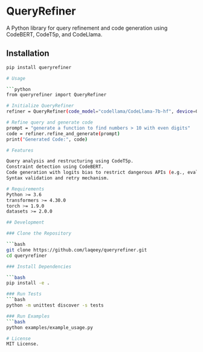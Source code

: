# QueryRefiner

A Python library for query refinement and code generation using CodeBERT, CodeT5p, and CodeLlama.

## Installation

```bash
pip install queryrefiner

# Usage

```python
from queryrefiner import QueryRefiner

# Initialize QueryRefiner
refiner = QueryRefiner(code_model="codellama/CodeLlama-7b-hf", device=0)

# Refine query and generate code
prompt = "generate a function to find numbers > 10 with even digits"
code = refiner.refine_and_generate(prompt)
print("Generated Code:", code)

# Features

Query analysis and restructuring using CodeT5p.
Constraint detection using CodeBERT.
Code generation with logits bias to restrict dangerous APIs (e.g., eval, exec).
Syntax validation and retry mechanism.

# Requirements
Python >= 3.6
transformers >= 4.30.0
torch >= 1.9.0
datasets >= 2.0.0

## Development

### Clone the Repository

```bash
git clone https://github.com/laqeey/queryrefiner.git
cd queryrefiner

### Install Dependencies

```bash
pip install -e .

### Run Tests
```bash
python -m unittest discover -s tests

### Run Examples
```bash
python examples/example_usage.py

# License
MIT License.
